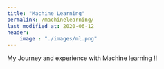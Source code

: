 ```yaml
---
title: "Machine Learning"
permalink: /machinelearning/
last_modified_at: 2020-06-12
header:
	image : "./images/ml.png"
---
```



My Journey and experience with Machine learning !!

